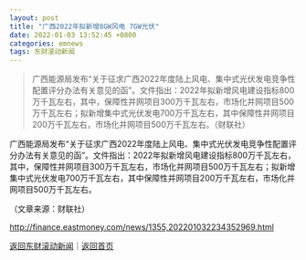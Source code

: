 ```yaml
---
layout: post
title: "广西2022年拟新增8GW风电 7GW光伏"
date: 2022-01-03 13:52:45 +0800
categories: emnews
tags: 东财滚动新闻
---
```

> 广西能源局发布“关于征求广西2022年度陆上风电、集中式光伏发电竞争性配置评分办法有关意见的函”。文件指出：2022年拟新增风电建设指标800万千瓦左右，其中，保障性并网项目300万千瓦左右，市场化并网项目500万千瓦左右；拟新增集中式光伏发电700万千瓦左右，其中保障性并网项目200万千瓦左右，市场化并网项目500万千瓦左右。（财联社）

<p>广西能源局发布“关于征求广西2022年度陆上风电、集中式光伏发电竞争性配置评分办法有关意见的函”。文件指出：2022年拟新增风电建设指标800万千瓦左右，其中，保障性并网项目300万千瓦左右，市场化并网项目500万千瓦左右；拟新增集中式光伏发电700万千瓦左右，其中保障性并网项目200万千瓦左右，市场化并网项目500万千瓦左右。</p><p class="em_media">（文章来源：财联社）</p>

<http://finance.eastmoney.com/news/1355,202201032234352969.html>

[返回东财滚动新闻](//finews.withounder.com/emnews/)｜[返回首页](//finews.withounder.com/)